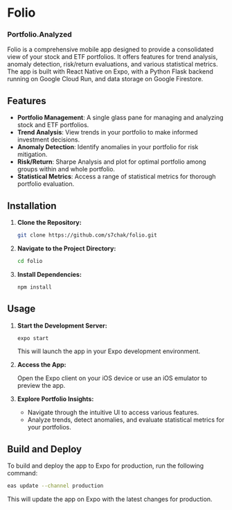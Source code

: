# Folio

### Portfolio.Analyzed

Folio is a comprehensive mobile app designed to provide a consolidated view of your stock and ETF portfolios. It offers features for trend analysis, anomaly detection, risk/return evaluations, and various statistical metrics. The app is built with React Native on Expo, with a Python Flask backend running on Google Cloud Run, and data storage on Google Firestore.

## Features

- **Portfolio Management**: A single glass pane for managing and analyzing stock and ETF portfolios.
- **Trend Analysis**: View trends in your portfolio to make informed investment decisions.
- **Anomaly Detection**: Identify anomalies in your portfolio for risk mitigation.
- **Risk/Return**: Sharpe Analysis and plot for optimal portfolio among groups within and whole portfolio.
- **Statistical Metrics**: Access a range of statistical metrics for thorough portfolio evaluation.

## Installation

1. **Clone the Repository:**

   ```bash
   git clone https://github.com/s7chak/folio.git
   ```

2. **Navigate to the Project Directory:**

   ```bash
   cd folio
   ```

3. **Install Dependencies:**

   ```bash
   npm install
   ```

## Usage

1. **Start the Development Server:**

   ```bash
   expo start
   ```

   This will launch the app in your Expo development environment.

2. **Access the App:**

   Open the Expo client on your iOS device or use an iOS emulator to preview the app.

3. **Explore Portfolio Insights:**

   - Navigate through the intuitive UI to access various features.
   - Analyze trends, detect anomalies, and evaluate statistical metrics for your portfolios.


## Build and Deploy

To build and deploy the app to Expo for production, run the following command:

```bash
eas update --channel production
```

This will update the app on Expo with the latest changes for production.
